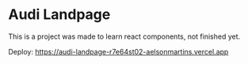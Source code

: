 # Audi Landpage

This is a project was made to learn react components, not finished yet.

Deploy: https://audi-landpage-r7e64st02-aelsonmartins.vercel.app
